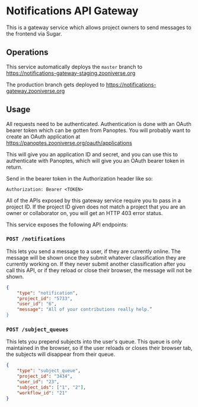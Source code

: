 # Notifications API Gateway

This is a gateway service which allows project owners to send messages to the
frontend via Sugar.

## Operations

This service automatically deploys the `master` branch to https://notifications-gateway-staging.zooniverse.org

The production branch gets deployed to https://notifications-gateway.zooniverse.org

## Usage

All requests need to be authenticated. Authentication is done with an OAuth
bearer token which can be gotten from Panoptes. You will probably want to create
an OAuth application at https://panoptes.zooniverse.org/oauth/applications

This will give you an application ID and secret, and you can use this to
authenticate with Panoptes, which will give you an OAuth bearer token in
return.

Send in the bearer token in the Authorization header like so:

```
Authorization: Bearer <TOKEN>
```

All of the APIs exposed by this gateway service require you to pass in a
project ID.  If the project ID given does not match a project that you are an
owner or collaborator on, you will get an HTTP 403 error status.

This service exposes the following API endpoints:

### `POST /notifications`

This lets you send a message to a user, if they are currently online. The
message will be shown once they submit whatever classification they are
currently working on. If they never submit another classification after
you call this API, or if they reload or close their browser, the message will
not be shown.

```json
{
    "type": "notification",
    "project_id": "5733",
    "user_id": "6",
    "message": "All of your contributions really help.”
}
```

### `POST /subject_queues`

This lets you prepend subjects into the user's queue. This queue is only
maintained in the browser, so if the user reloads or closes their browser tab,
the subjects will disappear from their queue.

```json
{
    "type": "subject_queue",
    "project_id": "3434",
    "user_id": "23",
    "subject_ids": ["1", "2"],
    "workflow_id": "21"
}
```